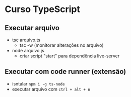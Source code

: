 # Curso TypeScript

## Executar arquivo

* tsc arquivo.ts
    * tsc -w (monitorar alterações no arquivo)
* node arquivo.js
    * criar script "start" para dependência live-server

## Executar com code runner (extensão)

* isntalar `npm i -g ts-node`
* executar arquivo com `ctrl + alt + n`
